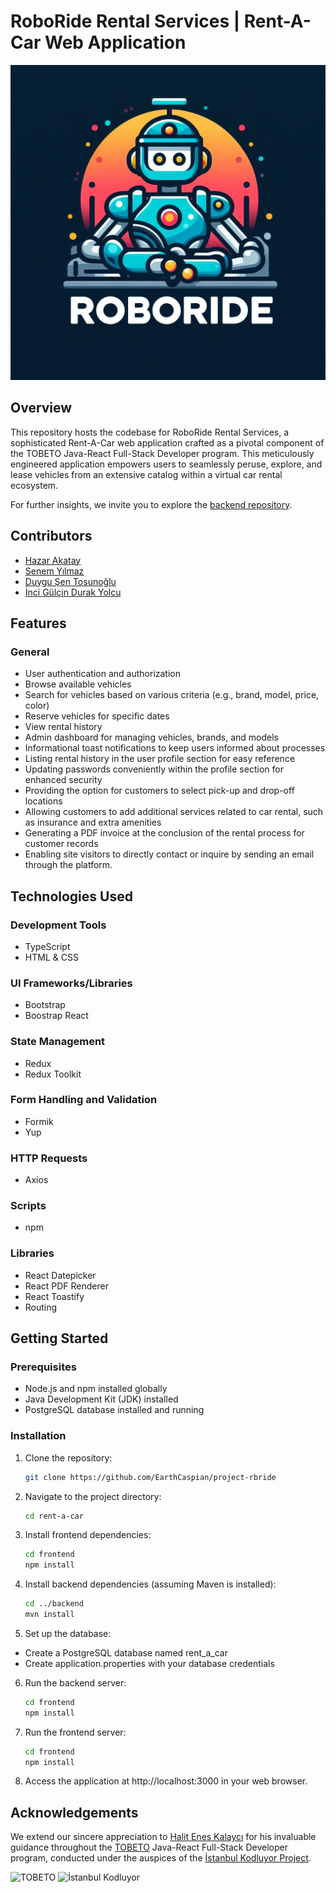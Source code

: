 # RoboRide Rental Services | Rent-A-Car Web Application

![RoboRide Logo](./public/images/roboride.jpeg)

## Overview

This repository hosts the codebase for RoboRide Rental Services, a sophisticated Rent-A-Car web application crafted as a pivotal component of the TOBETO Java-React Full-Stack Developer program. This meticulously engineered application empowers users to seamlessly peruse, explore, and lease vehicles from an extensive catalog within a virtual car rental ecosystem.

For further insights, we invite you to explore the [backend repository](https://github.com/EarthCaspian/rentACar).

## Contributors
- [Hazar Akatay](https://github.com/EarthCaspian)
- [Senem Yılmaz](https://github.com/senemyilmazz)
- [Duygu Şen Tosunoğlu](https://github.com/duygusen)
- [İnci Gülçin Durak Yolcu](https://github.com/InciGulcinDY)


## Features

### General

- User authentication and authorization
- Browse available vehicles
- Search for vehicles based on various criteria (e.g., brand, model, price, color)
- Reserve vehicles for specific dates
- View rental history
- Admin dashboard for managing vehicles, brands, and models
- Informational toast notifications to keep users informed about processes
- Listing rental history in the user profile section for easy reference
- Updating passwords conveniently within the profile section for enhanced security
- Providing the option for customers to select pick-up and drop-off locations
- Allowing customers to add additional services related to car rental, such as insurance and extra amenities
- Generating a PDF invoice at the conclusion of the rental process for customer records
- Enabling site visitors to directly contact or inquire by sending an email through the platform.


## Technologies Used

### Development Tools
- TypeScript
- HTML & CSS

### UI Frameworks/Libraries
- Bootstrap
- Boostrap React

### State Management
- Redux
- Redux Toolkit

### Form Handling and Validation
- Formik
- Yup

### HTTP Requests
- Axios

### Scripts
- npm

### Libraries
- React Datepicker
- React PDF Renderer
- React Toastify
- Routing

## Getting Started

### Prerequisites

- Node.js and npm installed globally
- Java Development Kit (JDK) installed
- PostgreSQL database installed and running

### Installation

1. Clone the repository:
   ```bash
   git clone https://github.com/EarthCaspian/project-rbride
2. Navigate to the project directory:
    ```bash
    cd rent-a-car
3. Install frontend dependencies:
    ```bash
    cd frontend
    npm install
4. Install backend dependencies (assuming Maven is installed):
    ```bash
    cd ../backend
    mvn install
5. Set up the database:
- Create a PostgreSQL database named rent_a_car
- Create application.properties with your database credentials
6. Run the backend server:
    ```bash
    cd frontend
    npm install
7. Run the frontend server:
    ```bash
    cd frontend
    npm install
8. Access the application at http://localhost:3000 in your web browser.

## Acknowledgements
We extend our sincere appreciation to [Halit Enes Kalaycı](https://github.com/halitkalayci) for his invaluable guidance throughout the [TOBETO](https://www.linkedin.com/company/tobeto/) Java-React Full-Stack Developer program, conducted under the auspices of the [İstanbul Kodluyor Project](https://www.linkedin.com/in/istanbul-kodluyor-09b981288/).


![TOBETO](./public/assets/additionalLogos/tobeto.jpg)
![İstanbul Kodluyor](./public/assets/additionalLogos/istkodluyor.jpg)